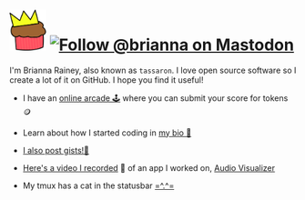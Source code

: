# <img src="logo.svg" width="64" /> [![Follow @brianna on Mastodon](https://img.shields.io/mastodon/follow/1?domain=https%3A%2F%2Ftassaron.com&style=social)](https://tassaron.com/@brianna)

I'm Brianna Rainey, also known as `tassaron`. I love open source software so I create a lot of it on GitHub. I hope you find it useful!

* I have an [online arcade 🕹️](https://rainey.tech) where you can submit your score for tokens 🪙

* Learn about how I started coding in [my bio 📖](https://rainey.tech/bio)

* [I also post gists!🔗](https://gist.github.com/tassaron)

* [Here's a video I recorded](https://www.youtube.com/watch?v=EVt2ckQs1Yg) 🎥 of an app I worked on, [Audio Visualizer](https://github.com/djfun/audio-visualizer-python)

* My tmux has a cat in the statusbar [=^.^=](https://github.com/tassaron/nagcat)